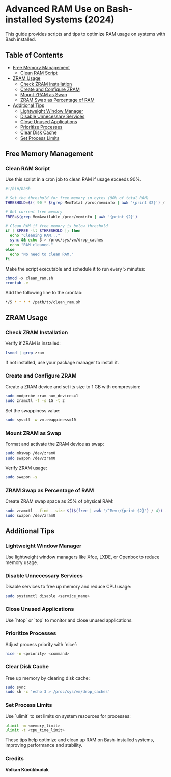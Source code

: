 
# Advanced RAM Use on Bash-installed Systems (2024)

This guide provides scripts and tips to optimize RAM usage on systems with Bash installed.

## Table of Contents
- [Free Memory Management](#free-memory-management)
  - [Clean RAM Script](#clean-ram-script)
- [ZRAM Usage](#zram-usage)
  - [Check ZRAM Installation](#check-zram-installation)
  - [Create and Configure ZRAM](#create-and-configure-zram)
  - [Mount ZRAM as Swap](#mount-zram-as-swap)
  - [ZRAM Swap as Percentage of RAM](#zram-swap-as-percentage-of-ram)
- [Additional Tips](#additional-tips)
  - [Lightweight Window Manager](#lightweight-window-manager)
  - [Disable Unnecessary Services](#disable-unnecessary-services)
  - [Close Unused Applications](#close-unused-applications)
  - [Prioritize Processes](#prioritize-processes)
  - [Clear Disk Cache](#clear-disk-cache)
  - [Set Process Limits](#set-process-limits)

## Free Memory Management

### Clean RAM Script
Use this script in a cron job to clean RAM if usage exceeds 90%.

```bash
#!/bin/bash

# Set the threshold for free memory in bytes (90% of total RAM)
THRESHOLD=$(( 90 * $(grep MemTotal /proc/meminfo | awk '{print $2}') / 100 ))

# Get current free memory
FREE=$(grep MemAvailable /proc/meminfo | awk '{print $2}')

# Clean RAM if free memory is below threshold
if [ $FREE -lt $THRESHOLD ]; then
  echo "Cleaning RAM..."
  sync && echo 3 > /proc/sys/vm/drop_caches
  echo "RAM cleaned."
else
  echo "No need to clean RAM."
fi
```

Make the script executable and schedule it to run every 5 minutes:

```bash
chmod +x clean_ram.sh
crontab -e
```
Add the following line to the crontab:

```bash
*/5 * * * * /path/to/clean_ram.sh
```

## ZRAM Usage

### Check ZRAM Installation
Verify if ZRAM is installed:

```bash
lsmod | grep zram
```
If not installed, use your package manager to install it.

### Create and Configure ZRAM
Create a ZRAM device and set its size to 1 GB with compression:

```bash
sudo modprobe zram num_devices=1
sudo zramctl -f -s 1G -t 2
```
Set the swappiness value:

```bash
sudo sysctl -w vm.swappiness=10
```

### Mount ZRAM as Swap
Format and activate the ZRAM device as swap:

```bash
sudo mkswap /dev/zram0
sudo swapon /dev/zram0
````
Verify ZRAM usage:

```bash
sudo swapon -s
```

### ZRAM Swap as Percentage of RAM
Create ZRAM swap space as 25% of physical RAM:

```bash
sudo zramctl --find --size $(($(free | awk '/^Mem:/{print $2}') / 4)) --mkswap
sudo swapon /dev/zram0
```

## Additional Tips

### Lightweight Window Manager
Use lightweight window managers like Xfce, LXDE, or Openbox to reduce memory usage.

### Disable Unnecessary Services
Disable services to free up memory and reduce CPU usage:

```bash
sudo systemctl disable <service_name>
```

### Close Unused Applications
Use \`htop\` or \`top\` to monitor and close unused applications.

### Prioritize Processes
Adjust process priority with \`nice\`:

```bash
nice -n <priority> <command>
```

### Clear Disk Cache
Free up memory by clearing disk cache:

```bash
sudo sync
sudo sh -c 'echo 3 > /proc/sys/vm/drop_caches'
```

### Set Process Limits
Use \`ulimit\` to set limits on system resources for processes:

```bash
ulimit -m <memory_limit>
ulimit -t <cpu_time_limit>
```

These tips help optimize and clean up RAM on Bash-installed systems, improving performance and stability.
### Credits
**Volkan Kücükbudak**
